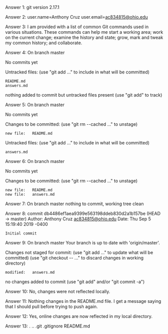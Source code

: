 Answer 1:
git version 2.17.1

Answer 2:
user.name=Anthony Cruz
user.email=ac834815@ohio.edu

Answer 3:
I am provided with a list of common Git commands used in various situations. These commands can help me start a working area; work on the current change; examine the history and state; grow, mark and tweak my common history; and collaborate.

Answer 4:
On branch master

No commits yet

Untracked files:
  (use "git add <file>..." to include in what will be committed)

	README.md
	answers.md

nothing added to commit but untracked files present (use "git add" to track)

Answer 5:
On branch master

No commits yet

Changes to be committed:
  (use "git rm --cached <file>..." to unstage)

	new file:   README.md

Untracked files:
  (use "git add <file>..." to include in what will be committed)

	answers.md

Answer 6:
On branch master

No commits yet

Changes to be committed:
  (use "git rm --cached <file>..." to unstage)

	new file:   README.md
	new file:   answers.md

Answer 7:
On branch master
nothing to commit, working tree clean

Answer 8:
commit db4486ef1aea9399e563198ddeb830d2a1b157be (HEAD -> master)
Author: Anthony Cruz <ac834815@ohio.edu>
Date:   Thu Sep 5 15:19:40 2019 -0400

    Initial commit

Answer 9:
On branch master
Your branch is up to date with 'origin/master'.

Changes not staged for commit:
  (use "git add <file>..." to update what will be committed)
  (use "git checkout -- <file>..." to discard changes in working directory)

	modified:   answers.md

no changes added to commit (use "git add" and/or "git commit -a")

Answer 10:
No, changes were not reflected locally.

Answer 11:
Nothing changes in the README.md file. I get a message saying that I should pull before trying to push again.

Answer 12:
Yes, online changes are now reflected in my local directory.

Answer 13:
.  ..  .git  .gitignore  README.md
